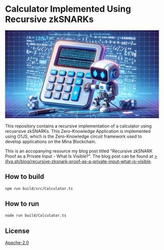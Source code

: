 # Calculator Implemented Using Recursive zkSNARKs

<a href="https://illya.sh/blog/recursive-zksnark-proof-as-a-private-input-what-is-visible">![Recurive zkSNARKs Calculator Application](/recursive-zksnarks-calculator.png)</a>

This repository contains a recursive implementation of a calculator using recusrsive zkSNARKs. This Zero-Knowledge Application is implemented
using O1JS, which is the Zero-Knowledge circuit framework used to develop applications on the Mina Blockchain.

This is an accopanying resource my blog post titled "Recursive zkSNARK Proof as a Private Input - What Is Visible?". The blog post can be found at
[> illya.sh/blog/recursive-zksnark-proof-as-a-private-input-what-is-visible](https://illya.sh/blog/recursive-zksnark-proof-as-a-private-input-what-is-visible).

## How to build

```sh
npm run build/src/Calculator.ts
```

## How to run

```sh
node run build/Calculator.ts
```

## License

[Apache-2.0](LICENSE)
